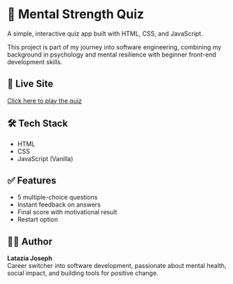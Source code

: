 # 🧠 Mental Strength Quiz

A simple, interactive quiz app built with HTML, CSS, and JavaScript.

This project is part of my journey into software engineering, combining my background in psychology and mental resilience with beginner front-end development skills.

## 🚀 Live Site

[Click here to play the quiz](https://latazia-j.github.io/mental-strength-quiz/)

## 🛠 Tech Stack
- HTML
- CSS
- JavaScript (Vanilla)

## ✅ Features
- 5 multiple-choice questions
- Instant feedback on answers
- Final score with motivational result
- Restart option

## 👩‍💻 Author

**Latazia Joseph**  
Career switcher into software development, passionate about mental health, social impact, and building tools for positive change.
